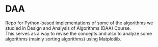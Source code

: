 # DAA
Repo for Python-based implementations of some of the algorithms we studied in Design and Analysis of Algorithms (DAA) Course.
<br>
This serves as a way to revise the concepts and also to analyze some algorithms (mainly sorting algorithms) using Matplotlib.
